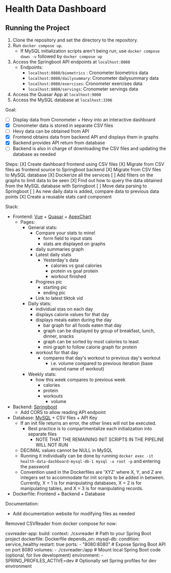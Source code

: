 # Health Data Dashboard
## Running the Project
1. Clone the repository and set the directory to the repository.
2. Run `docker compose up`.
    - If MySQL initialization scripts aren't being run, use `docker compose down -v` followed by `docker compose up`
3. Access the Springboot API endpoints at `localhost:8080`
    - Endpoints:
        - `localhost:8080/biometrics` : Cronometer biometrics data
        - `localhost:8080/dailysummary`: Cronometer dailysummary data
        - `localhost:8080/exercises`: Cronometer exercises data
        - `localhost:8080/servings`: Cronometer servings data
4. Access the Quasar App at `localhost:9000`
5. Access the MySQL database at `localhost:3306`


Goal:
- [ ] Display data from Cronometer + Hevy into an interactive dashboard
- [X] Cronometer data is stored in separate CSV files
- [ ] Hevy data can be obtained from API
- [X] Frontend obtains data from backend API and displays them in graphs
- [X] Backend provides API return from database
- [ ] Backend is also in charge of downloading the CSV files and updating the database as needed

Steps:
[X] Create dashboard frontend using CSV files
[X] Migrate from CSV files as frontend source to Springboot backend
[X] Migrate from CSV files to MySQL database
[X] Dockerize all the services
[ ] Add filters on the graphs to limit data to be seen
[X] Find out how to query the data obtained from the MySQL database with Springboot
[ ] Move data parsing to Springboot
[ ] As new daily data is added, compare data to previous data points
[X] Create a reusable stats card component

Stack:
- Frontend: [Vue](https://vuejs.org/guide/introduction.html) + [Quasar](https://quasar.dev/components) + [ApexChart](https://apexcharts.com/docs/vue-charts/)
  - Pages:
    - General stats:
      - Compare your stats to mine!
        - form field to input stats
        - stats are displayed on graphs
      - daily summaries graph
      - Latest daily stats
        - Yesterday's data
          - calories vs goal calories
          - protein vs goal protein
          - workout finished
      - Progress pic 
        - starting pic
        - ending pic
      - Link to latest tiktok vid
    - Daily stats:
      - individual stas on each day
      - displays calorie values for that day
      - displays meals eaten during the day
        - bar graph for all foods eaten that day
        - graph can be displayed by group of breakfast, lunch, dinner, snacks
        - graph can be sorted by most calories to least
        - mini graph to follow calorie graph for protein
      - workout for that day
        - compares that day's workout to previous day's workout
          - i.e. volume compared to previous iteration (base around name of workout)
    - Weekly stats:
      - how this week compares to previous week
        - calories
        - protein
        - workouts
          - volume
- Backend: [Springboot](https://spring.io/projects/spring-boot)
    - Add CORS to allow reading API endpoint
- Database: [MySQL](https://dev.mysql.com/doc/) + CSV files + API Key
    - If an init file returns an error, the other lines will not be executed.
        - Best practice is to compartmentalize each initialization into separate files
            - NOTE THAT THE REMAINING INIT SCRIPTS IN THE PIPELINE WILL NOT RUN
    - DECIMAL values cannot be NULL in MySQL
    - Running it individually can be done by running `docker exec -it health-data-dashboard-mysql-db-1 mysql -u root -p` and entering the password
    - Convention used in the Dockerfiles are 'XYZ' where X, Y, and Z are integers set to accommodate for init scripts to be added in between. Currently, X = 1 is for manipulating databases, X = 2 is for manipulating tables, and X = 3 is for manipulating records.
- Dockerfile: Frontend + Backend + Database

Documentation:
- Add documentation website for modifying files as needed

Removed CSVReader from docker compose for now:

  csvreader-app:
    build:
      context: ./csvreader   # Path to your Spring Boot project
      dockerfile: Dockerfile
    depends_on:
      mysql-db:
        condition: service_healthy
        restart: true
    ports:
      - "8080:8080"           # Expose Spring Boot API on port 8080
    volumes:
      - ./csvreader:/app     # Mount local Spring Boot code (optional, for live development)
    environment:
      - SPRING_PROFILES_ACTIVE=dev  # Optionally set Spring profiles for dev environment